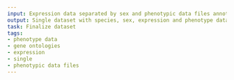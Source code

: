```yaml
---
input: Expression data separated by sex and phenotypic data files annotated with gene ontologies
output: Single dataset with species, sex, expression and phenotype data
task: Finalize dataset
tags:
- phenotype data
- gene ontologies
- expression
- single
- phenotypic data files
---
```


